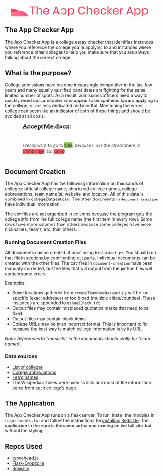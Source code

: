 <div align="center"><img src="images/logo.png" alt="The App Checker App"></div>

## The App Checker App
The App Checker App is a college essay checker that identifies instances where you reference the college you're applying to and instances where you reference other colleges to help you make sure that you are always talking about the correct college.

## What is the purpose?
College admissions have become increasingly competitive in the last few years and many equally qualified candidates are fighting for the same limited number of spots. As a result, admissions officers need a way to quickly weed out candidates who appear to be apathetic toward applying to the college, or are less dedicated and mindful. Mentioning the wrong college can seem like an indicator of both of those things and should be avoided at all costs.
<div align="center"><img src="images/FakeWhyEssay3.png" alt="The App Checker App" width="400px"></div>

## Document Creation
The App Checker App has the following information on thousands of colleges: official college name, shortened college names, college abbreviations, team name(s), website, and location. All of this data is combined in [collegeDataset.csv](https://github.com/egoldman15/The-App-Checker-App/blob/master/document-creation/collegeDataset.csv). The other documents in `document-creation` have individual information.

The csv files are not organized in columns because the program gets the college info from the full college name (the first item in every row). Some rows have more columns than others because some colleges have more nicknames, teams, etc. than others.

### Running Document Creation Files
All documents can be created at once using `bigDataset.py`. You should run that file in sections by commenting out parts.
Individual documents can be created with the other files. The csv files in `document-creation` have been manually corrected, but the files that will output from the python files will contain some errors.

Examples:
- Some locations gathered from `createTeamNameDataset.py` will be too specific (exact addreses) or too broad (multiple cities/counties). These instances are appended to `manualCheck.txt`.
- Output files may contain misplaced quotation marks that need to be fixed.
- Output files may contain blank items.
- College URLs may be in an incorrect format. This is important to fix because the best way to match college information is by its URL.

*Note: References to "mascots" in the documents should really be "team names".*

### Data sources
- [List of colleges](https://github.com/endSly/world-universities-csv)
- [College abbreviations](https://en.wikipedia.org/wiki/List_of_colloquial_names_for_universities_and_colleges_in_the_United_States)
- [Team names](https://en.wikipedia.org/wiki/List_of_college_team_nicknames_in_the_United_States)
- The Wikipedia articles were used as lists and most of the information came from each college's page.

## The Application
The App Checker App runs on a flask server. To run, install the modules in `requirements.txt` and follow the instructions for [installing Redislite](https://github.com/yahoo/redislite#requirements). The application in the repo is the same as the one running on the full site, but without the styling.


## Repos Used
 - [typeahead.js](https://github.com/twitter/typeahead.js/)
 - [Flask-Dropzone](https://github.com/greyli/flask-dropzone)
 - [Redislite](https://github.com/yahoo/redislite)

